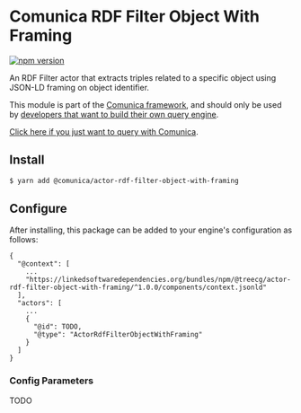 # Comunica RDF Filter Object With Framing

[![npm version](https://badge.fury.io/js/%40comunica%2Factor-rdf-filter-object-rdf-filter-object-with-framing.svg)](https://www.npmjs.com/package/@comunica/actor-rdf-filter-object-rdf-filter-object-with-framing)

An RDF Filter actor that extracts triples related to a specific object using JSON-LD framing on object identifier.

This module is part of the [Comunica framework](https://github.com/comunica/comunica),
and should only be used by [developers that want to build their own query engine](https://comunica.dev/docs/modify/).

[Click here if you just want to query with Comunica](https://comunica.dev/docs/query/).

## Install

```bash
$ yarn add @comunica/actor-rdf-filter-object-with-framing
```

## Configure

After installing, this package can be added to your engine's configuration as follows:
```text
{
  "@context": [
    ...
    "https://linkedsoftwaredependencies.org/bundles/npm/@treecg/actor-rdf-filter-object-with-framing/^1.0.0/components/context.jsonld"  
  ],
  "actors": [
    ...
    {
      "@id": TODO,
      "@type": "ActorRdfFilterObjectWithFraming"
    }
  ]
}
```

### Config Parameters

TODO
